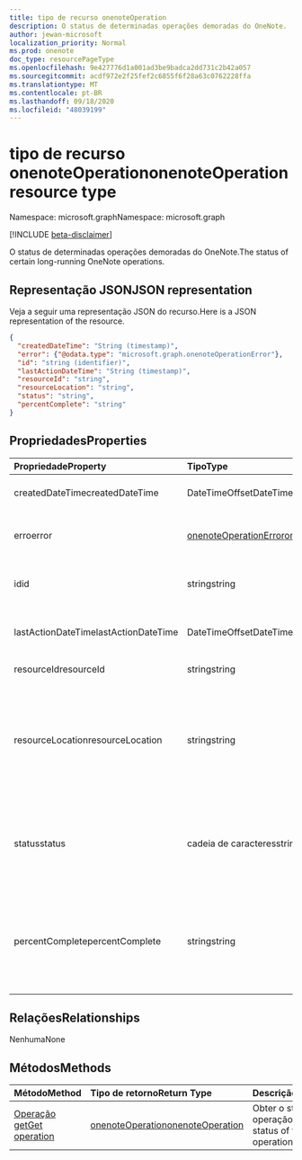 ```yaml
---
title: tipo de recurso onenoteOperation
description: O status de determinadas operações demoradas do OneNote.
author: jewan-microsoft
localization_priority: Normal
ms.prod: onenote
doc_type: resourcePageType
ms.openlocfilehash: 9e427776d1a001ad3be9badca2dd731c2b42a057
ms.sourcegitcommit: acdf972e2f25fef2c6855f6f28a63c0762228ffa
ms.translationtype: MT
ms.contentlocale: pt-BR
ms.lasthandoff: 09/18/2020
ms.locfileid: "48039199"
---
```

# <a name="onenoteoperation-resource-type"></a><span data-ttu-id="43c01-103">tipo de recurso onenoteOperation</span><span class="sxs-lookup"><span data-stu-id="43c01-103">onenoteOperation resource type</span></span>

<span data-ttu-id="43c01-104">Namespace: microsoft.graph</span><span class="sxs-lookup"><span data-stu-id="43c01-104">Namespace: microsoft.graph</span></span>

[!INCLUDE [beta-disclaimer](../../includes/beta-disclaimer.md)]

<span data-ttu-id="43c01-105">O status de determinadas operações demoradas do OneNote.</span><span class="sxs-lookup"><span data-stu-id="43c01-105">The status of certain long-running OneNote operations.</span></span>

## <a name="json-representation"></a><span data-ttu-id="43c01-106">Representação JSON</span><span class="sxs-lookup"><span data-stu-id="43c01-106">JSON representation</span></span>

<span data-ttu-id="43c01-107">Veja a seguir uma representação JSON do recurso.</span><span class="sxs-lookup"><span data-stu-id="43c01-107">Here is a JSON representation of the resource.</span></span>

<!-- {
  "blockType": "resource",
  "optionalProperties": [

  ],
  "@odata.type": "microsoft.graph.onenoteOperation"
}-->

```json
{
  "createdDateTime": "String (timestamp)",
  "error": {"@odata.type": "microsoft.graph.onenoteOperationError"},
  "id": "string (identifier)",
  "lastActionDateTime": "String (timestamp)",
  "resourceId": "string",
  "resourceLocation": "string",
  "status": "string",
  "percentComplete": "string"
}

```
## <a name="properties"></a><span data-ttu-id="43c01-108">Propriedades</span><span class="sxs-lookup"><span data-stu-id="43c01-108">Properties</span></span>
| <span data-ttu-id="43c01-109">Propriedade</span><span class="sxs-lookup"><span data-stu-id="43c01-109">Property</span></span>     | <span data-ttu-id="43c01-110">Tipo</span><span class="sxs-lookup"><span data-stu-id="43c01-110">Type</span></span>   |<span data-ttu-id="43c01-111">Descrição</span><span class="sxs-lookup"><span data-stu-id="43c01-111">Description</span></span>|
|:---------------|:--------|:----------|
|<span data-ttu-id="43c01-112">createdDateTime</span><span class="sxs-lookup"><span data-stu-id="43c01-112">createdDateTime</span></span>| <span data-ttu-id="43c01-113">DateTimeOffset</span><span class="sxs-lookup"><span data-stu-id="43c01-113">DateTimeOffset</span></span> |<span data-ttu-id="43c01-114">A hora de início da operação.</span><span class="sxs-lookup"><span data-stu-id="43c01-114">The start time of the operation.</span></span>|
|<span data-ttu-id="43c01-115">erro</span><span class="sxs-lookup"><span data-stu-id="43c01-115">error</span></span>|[<span data-ttu-id="43c01-116">onenoteOperationError</span><span class="sxs-lookup"><span data-stu-id="43c01-116">onenoteOperationError</span></span>](onenoteoperationerror.md)|<span data-ttu-id="43c01-117">O erro retornado pela operação.</span><span class="sxs-lookup"><span data-stu-id="43c01-117">The error returned by the operation.</span></span>|
|<span data-ttu-id="43c01-118">id</span><span class="sxs-lookup"><span data-stu-id="43c01-118">id</span></span>|<span data-ttu-id="43c01-119">string</span><span class="sxs-lookup"><span data-stu-id="43c01-119">string</span></span>|<span data-ttu-id="43c01-120">A ID da operação. somente leitura.</span><span class="sxs-lookup"><span data-stu-id="43c01-120">The operation id. Read-only.</span></span>|
|<span data-ttu-id="43c01-121">lastActionDateTime</span><span class="sxs-lookup"><span data-stu-id="43c01-121">lastActionDateTime</span></span>| <span data-ttu-id="43c01-122">DateTimeOffset</span><span class="sxs-lookup"><span data-stu-id="43c01-122">DateTimeOffset</span></span> |<span data-ttu-id="43c01-123">A hora da última ação da operação.</span><span class="sxs-lookup"><span data-stu-id="43c01-123">The time of the last action of the operation.</span></span>|
|<span data-ttu-id="43c01-124">resourceId</span><span class="sxs-lookup"><span data-stu-id="43c01-124">resourceId</span></span>|<span data-ttu-id="43c01-125">string</span><span class="sxs-lookup"><span data-stu-id="43c01-125">string</span></span>|<span data-ttu-id="43c01-126">A ID do recurso.</span><span class="sxs-lookup"><span data-stu-id="43c01-126">The resource id.</span></span>|
|<span data-ttu-id="43c01-127">resourceLocation</span><span class="sxs-lookup"><span data-stu-id="43c01-127">resourceLocation</span></span>|<span data-ttu-id="43c01-128">string</span><span class="sxs-lookup"><span data-stu-id="43c01-128">string</span></span>|<span data-ttu-id="43c01-129">O URI do recurso para o objeto.</span><span class="sxs-lookup"><span data-stu-id="43c01-129">The resource URI for the object.</span></span> <span data-ttu-id="43c01-130">Por exemplo, o URI do recurso para uma página ou seção copiada.</span><span class="sxs-lookup"><span data-stu-id="43c01-130">For example, the resource URI for a copied page or section.</span></span> |
|<span data-ttu-id="43c01-131">status</span><span class="sxs-lookup"><span data-stu-id="43c01-131">status</span></span>|<span data-ttu-id="43c01-132">cadeia de caracteres</span><span class="sxs-lookup"><span data-stu-id="43c01-132">string</span></span>|<span data-ttu-id="43c01-133">O status atual da operação: `notstarted` , `running` , `completed` , `failed`</span><span class="sxs-lookup"><span data-stu-id="43c01-133">The current status of the operation: `notstarted`, `running`, `completed`, `failed`</span></span> |
|<span data-ttu-id="43c01-134">percentComplete</span><span class="sxs-lookup"><span data-stu-id="43c01-134">percentComplete</span></span>|<span data-ttu-id="43c01-135">string</span><span class="sxs-lookup"><span data-stu-id="43c01-135">string</span></span>|<span data-ttu-id="43c01-136">A porcentagem concluída da operação se a operação ainda estiver em `running` status</span><span class="sxs-lookup"><span data-stu-id="43c01-136">The operation percent complete if the operation is still in `running` status</span></span>

## <a name="relationships"></a><span data-ttu-id="43c01-137">Relações</span><span class="sxs-lookup"><span data-stu-id="43c01-137">Relationships</span></span>
<span data-ttu-id="43c01-138">Nenhuma</span><span class="sxs-lookup"><span data-stu-id="43c01-138">None</span></span>


## <a name="methods"></a><span data-ttu-id="43c01-139">Métodos</span><span class="sxs-lookup"><span data-stu-id="43c01-139">Methods</span></span>

| <span data-ttu-id="43c01-140">Método</span><span class="sxs-lookup"><span data-stu-id="43c01-140">Method</span></span>           | <span data-ttu-id="43c01-141">Tipo de retorno</span><span class="sxs-lookup"><span data-stu-id="43c01-141">Return Type</span></span>    |<span data-ttu-id="43c01-142">Descrição</span><span class="sxs-lookup"><span data-stu-id="43c01-142">Description</span></span>|
|:---------------|:--------|:----------|
|[<span data-ttu-id="43c01-143">Operação get</span><span class="sxs-lookup"><span data-stu-id="43c01-143">Get operation</span></span>](../api/onenoteoperation-get.md) | [<span data-ttu-id="43c01-144">onenoteOperation</span><span class="sxs-lookup"><span data-stu-id="43c01-144">onenoteOperation</span></span>](onenoteoperation.md) |<span data-ttu-id="43c01-145">Obter o status da operação.</span><span class="sxs-lookup"><span data-stu-id="43c01-145">Get the status of the operation.</span></span> |

<!-- uuid: 8fcb5dbc-d5aa-4681-8e31-b001d5168d79
2015-10-25 14:57:30 UTC -->
<!--
{
  "type": "#page.annotation",
  "description": "onenoteOperation resource",
  "keywords": "",
  "section": "documentation",
  "tocPath": "",
  "suppressions": []
}
-->


